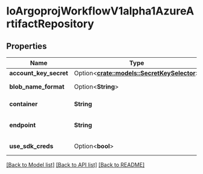 # IoArgoprojWorkflowV1alpha1AzureArtifactRepository

## Properties

Name | Type | Description | Notes
------------ | ------------- | ------------- | -------------
**account_key_secret** | Option<[**crate::models::SecretKeySelector**](SecretKeySelector.md)> |  | [optional]
**blob_name_format** | Option<**String**> | BlobNameFormat is defines the format of how to store blob names. Can reference workflow variables | [optional]
**container** | **String** | Container is the container where resources will be stored | 
**endpoint** | **String** | Endpoint is the service url associated with an account. It is most likely \"https://<ACCOUNT_NAME>.blob.core.windows.net\" | 
**use_sdk_creds** | Option<**bool**> | UseSDKCreds tells the driver to figure out credentials based on sdk defaults. | [optional]

[[Back to Model list]](../README.md#documentation-for-models) [[Back to API list]](../README.md#documentation-for-api-endpoints) [[Back to README]](../README.md)


